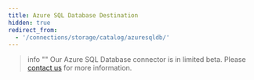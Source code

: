 ```yaml
---
title: Azure SQL Database Destination
hidden: true
redirect_from:
  - '/connections/storage/catalog/azuresqldb/'
---
```


> info ""
> Our Azure SQL Database connector is in limited beta. Please [contact us](https://segment.com/help/contact/) for more information.


<!--
/removed this from _data/catalog/warehouses.yml

- display_name: Azure SQL Database
  slug: azuresqldb
  name: catalog/warehouses/azuresqldb
  description: ''
  url: connections/storage/catalog/azuresqldb
  status: PUBLIC_BETA
  logo:
    url: 'https://msftplayground.com/wp-content/uploads/2017/04/logoAzureSql.png'
  mark:
    url: ''
  categories:
    - Warehouses
 -->
